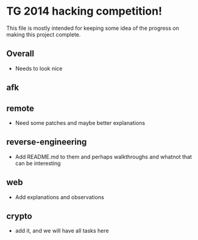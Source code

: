 TG 2014 hacking competition!
============================

This file is mostly intended for keeping some idea of the progress on making this project complete.


Overall
-------
* Needs to look nice

afk
----

remote
------
* Need some patches and maybe better explanations

reverse-engineering
-------------------
* Add README.md to them and perhaps walkthroughs and whatnot that can be interesting

web
---
* Add explanations and observations

crypto
------
* add it, and we will have all tasks here
